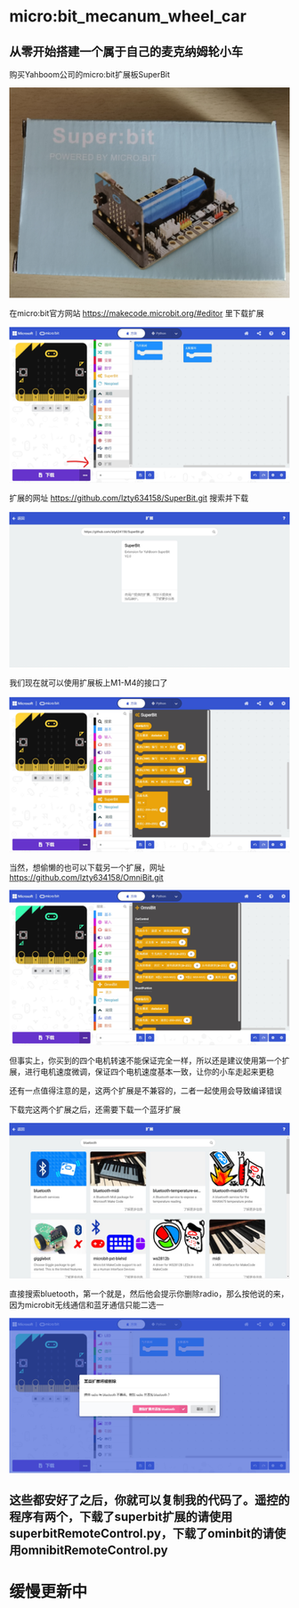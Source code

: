 # micro:bit_mecanum_wheel_car
## 从零开始搭建一个属于自己的麦克纳姆轮小车

购买Yahboom公司的micro:bit扩展板SuperBit

![](images/1.jpg)

在micro:bit官方网站 https://makecode.microbit.org/#editor 里下载扩展

![](images/2.jpg)

扩展的网址 https://github.com/lzty634158/SuperBit.git 搜索并下载

![](images/3.jpg)

我们现在就可以使用扩展板上M1-M4的接口了

![](images/4.jpg)

当然，想偷懒的也可以下载另一个扩展，网址 https://github.com/lzty634158/OmniBit.git

![](images/5.jpg)

但事实上，你买到的四个电机转速不能保证完全一样，所以还是建议使用第一个扩展，进行电机速度微调，保证四个电机速度基本一致，让你的小车走起来更稳

还有一点值得注意的是，这两个扩展是不兼容的，二者一起使用会导致编译错误

下载完这两个扩展之后，还需要下载一个蓝牙扩展

![](images/6.jpg)

直接搜索bluetooth，第一个就是，然后他会提示你删除radio，那么按他说的来，因为microbit无线通信和蓝牙通信只能二选一

![](images/7.jpg)

## 这些都安好了之后，你就可以复制我的代码了。遥控的程序有两个，下载了superbit扩展的请使用superbitRemoteControl.py，下载了ominbit的请使用omnibitRemoteControl.py


# 缓慢更新中
